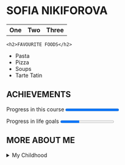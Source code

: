 
<html lang="ru">
  <head>
    <meta charset="utf-8">
    <title>SOFIA NIKIFOROVA</title>
  </head>
  <body>
    <h1>SOFIA NIKIFOROVA</h1>
   <p>
   <table>
    <tr>
     <th>One</th>
     <th>Two</th>
     <th>Three</th>
    </tr>
   </table>
   </p>
  
    <h2>FAVOURITE FOODS</h2>
  <ul>
    <li>Pasta</li>
    <li>Pizza</li>
    <li>Soups</li>
    <li>Tarte Tatin</li>
  </ul>
    <p>
    <h2>ACHIEVEMENTS</h2>
    <p>Progress in this course <progress max="100" value="100"></p>
    <p>Progress in life goals <progress max="100" value="35"></p>
    </p>
    <p>
    <h2>MORE ABOUT ME</h2>
    </p>
    <p>
    <details>
    <summary>My Childhood</summary>
    <p>I was born in Moscow in 1990. My childhood was happy. </p>
    <footer>
      This page was created by Sofia Nikiforova & Colleen van Lent. To learn more about web design, visit <a href="https://intro-webdesign.com">Intro to Web Design</a>
    </footer> 

